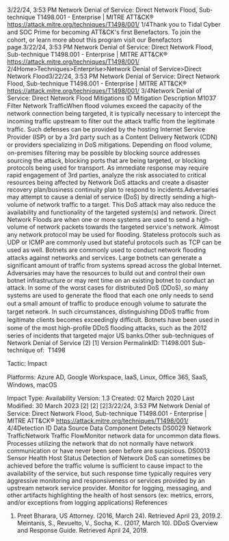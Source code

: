 3/22/24, 3:53 PM Network Denial of Service: Direct Network Flood, Sub-technique T1498.001 - Enterprise | MITRE ATT&CK®
https://attack.mitre.org/techniques/T1498/001/ 1/4Thank you to Tidal Cyber and SOC Prime for becoming ATT&CK's ﬁrst Benefactors. To join the cohort, or learn more about this program visit our
Benefactors page.3/22/24, 3:53 PM Network Denial of Service: Direct Network Flood, Sub-technique T1498.001 - Enterprise | MITRE ATT&CK®
https://attack.mitre.org/techniques/T1498/001/ 2/4Home>Techniques>Enterprise>Network Denial of Service>Direct Network Flood3/22/24, 3:53 PM Network Denial of Service: Direct Network Flood, Sub-technique T1498.001 - Enterprise | MITRE ATT&CK®
https://attack.mitre.org/techniques/T1498/001/ 3/4Network Denial of Service: Direct Network Flood
Mitigations
ID Mitigation Description
M1037 Filter
Network
TraﬃcWhen ﬂood volumes exceed the capacity of the network connection being targeted, it is typically necessary to
intercept the incoming traﬃc upstream to ﬁlter out the attack traﬃc from the legitimate traﬃc. Such defenses
can be provided by the hosting Internet Service Provider (ISP) or by a 3rd party such as a Content Delivery
Network (CDN) or providers specializing in DoS mitigations.
Depending on ﬂood volume, on-premises ﬁltering may be possible by blocking source addresses sourcing the
attack, blocking ports that are being targeted, or blocking protocols being used for transport.
As immediate response may require rapid engagement of 3rd parties, analyze the risk associated to critical
resources being affected by Network DoS attacks and create a disaster recovery plan/business continuity plan
to respond to incidents.Adversaries may attempt to cause a denial of service (DoS) by directly sending a high-volume of network traﬃc to a target. This DoS attack
may also reduce the availability and functionality of the targeted system(s) and network. Direct Network Floods are when one or more
systems are used to send a high-volume of network packets towards the targeted service's network. Almost any network protocol may be
used for ﬂooding. Stateless protocols such as UDP or ICMP are commonly used but stateful protocols such as TCP can be used as well.
Botnets are commonly used to conduct network ﬂooding attacks against networks and services. Large botnets can generate a signiﬁcant
amount of traﬃc from systems spread across the global Internet. Adversaries may have the resources to build out and control their own
botnet infrastructure or may rent time on an existing botnet to conduct an attack. In some of the worst cases for distributed DoS (DDoS), so
many systems are used to generate the ﬂood that each one only needs to send out a small amount of traﬃc to produce enough volume to
saturate the target network. In such circumstances, distinguishing DDoS traﬃc from legitimate clients becomes exceedingly diﬃcult. Botnets
have been used in some of the most high-proﬁle DDoS ﬂooding attacks, such as the 2012 series of incidents that targeted major US banks.Other sub-techniques of Network Denial of Service (2)
[1]
Version PermalinkID: T1498.001
Sub-technique of:  T1498

Tactic: Impact

Platforms: Azure AD, Google Workspace, IaaS, Linux, Oﬃce 365, SaaS, Windows, macOS

Impact Type: Availability
Version: 1.3
Created: 02 March 2020
Last Modiﬁed: 30 March 2023
[2]
[2]
[2]3/22/24, 3:53 PM Network Denial of Service: Direct Network Flood, Sub-technique T1498.001 - Enterprise | MITRE ATT&CK®
https://attack.mitre.org/techniques/T1498/001/ 4/4Detection
ID Data Source Data Component Detects
DS0029 Network TraﬃcNetwork Traﬃc
FlowMonitor network data for uncommon data ﬂows. Processes utilizing the network that do
not normally have network communication or have never been seen before are
suspicious.
DS0013 Sensor Health Host Status Detection of Network DoS can sometimes be achieved before the traﬃc volume is
suﬃcient to cause impact to the availability of the service, but such response time
typically requires very aggressive monitoring and responsiveness or services provided by
an upstream network service provider. Monitor for logging, messaging, and other artifacts
highlighting the health of host sensors (ex: metrics, errors, and/or exceptions from
logging applications)
References
1. Preet Bharara, US Attorney. (2016, March 24). Retrieved April
23, 2019.2. Meintanis, S., Revuelto, V., Socha, K.. (2017, March 10). DDoS
Overview and Response Guide. Retrieved April 24, 2019.
